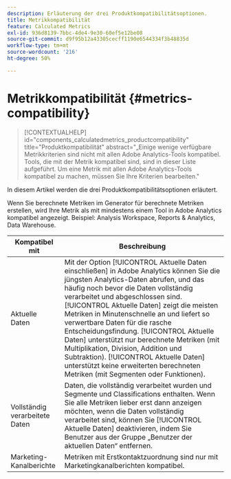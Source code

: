 ```yaml
---
description: Erläuterung der drei Produktkompatibilitätsoptionen.
title: Metrikkompatibilität
feature: Calculated Metrics
exl-id: 936d8139-7bbc-4de4-9e30-60ef5e12be08
source-git-commit: d9f95b12a43305cecff1190e6544334f3b48835d
workflow-type: tm+mt
source-wordcount: '216'
ht-degree: 50%

---
```


# Metrikkompatibilität {#metrics-compatibility}

>[!CONTEXTUALHELP]
>id="components_calculatedmetrics_productcompatibility"
>title="Produktkompatibilität"
>abstract="„Einige wenige verfügbare Metrikkriterien sind nicht mit allen Adobe Analytics-Tools kompatibel. Tools, die mit der Metrik kompatibel sind, sind in dieser Liste aufgeführt. Um eine Metrik mit allen Adobe Analytics-Tools kompatibel zu machen, müssen Sie Ihre Kriterien bearbeiten."

In diesem Artikel werden die drei Produktkompatibilitätsoptionen erläutert.

Wenn Sie berechnete Metriken im Generator für berechnete Metriken erstellen, wird Ihre Metrik als mit mindestens einem Tool in Adobe Analytics kompatibel angezeigt. Beispiel: Analysis Workspace, Reports &amp; Analytics, Data Warehouse.


| Kompatibel mit | Beschreibung |
| --- | --- |
| Aktuelle Daten | Mit der Option [!UICONTROL Aktuelle Daten einschließen] in Adobe Analytics können Sie die jüngsten Analytics-Daten abrufen, und das häufig noch bevor die Daten vollständig verarbeitet und abgeschlossen sind. [!UICONTROL Aktuelle Daten] zeigt die meisten Metriken in Minutenschnelle an und liefert so verwertbare Daten für die rasche Entscheidungsfindung. [!UICONTROL Aktuelle Daten] unterstützt nur berechnete Metriken (mit Multiplikation, Division, Addition und Subtraktion). [!UICONTROL Aktuelle Daten] unterstützt keine erweiterten berechneten Metriken (mit Segmenten oder Funktionen). |
| Vollständig verarbeitete Daten | Daten, die vollständig verarbeitet wurden und Segmente und Classifications enthalten. Wenn Sie alle Metriken lieber erst dann anzeigen möchten, wenn die Daten vollständig verarbeitet sind, können Sie [!UICONTROL Aktuelle Daten] deaktivieren, indem Sie Benutzer aus der Gruppe „Benutzer der aktuellen Daten“ entfernen. |
| Marketing-Kanalberichte | Metriken mit Erstkontaktzuordnung sind nur mit Marketingkanalberichten kompatibel. |
